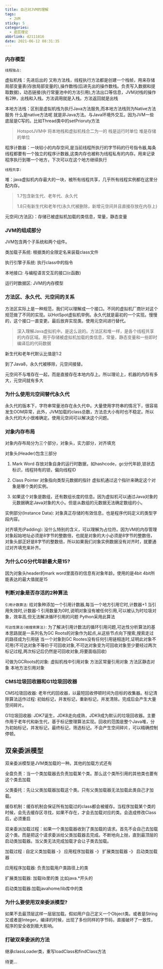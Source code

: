 ```yaml
---
title: 自己对JVM的理解
tags:
  - JVM
sticky: 5
categories:
  - 底层理论
abbrlink: d2111816
date: 2021-06-12 08:31:35
---
```


### **内存模型**

`线程独占: `

虚拟机栈：先进后出的 又称方法栈，线程执行方法都是创建一个栈帧，用来存储局部变量表(存放局部变量的),操作数栈(后进先出的操作数栈。负责写入数据和提取数据)，动态链接(执行常量池中的方法引用),方法出口等信息，JVM对栈的操作有2种，出栈和入栈。方法调用就是入栈。方法返回就是出栈 

本地方法栈：区别是虚拟机栈为执行Java方法服务,而本地方法栈则为Native方法服务 什么是native方法呢 就是非Java方法。与Java环境外交互。因为JVM一些底层是C写的。比如Thread类中的setPrioruty方法

>  HotspotJVM中 将本地栈和虚拟机栈合二为一的 栈是运行时单位 堆是存储的单位

程序计数器：一块较小的内存空间,是当前线程所执行的字节码的行号指令器,每条线程都要有一个独立的程序计数器,这类内存也被称为线程私有的内存。用来记录程序执行到哪一个地方，下次可以在这个地方继续执行

`线程共享:`

堆：java虚拟机内存最大的一块，被所有线程共享，几乎所有线程实例都在这里分配内存。

> 1.7包含新生代、老年代、永久代 
>
> 1.8只有新生代和老年代(永久代被删除，新增元空间并且直接存放在内存上)

元空间(方法区)：存储已被虚拟机加载的类信息，常量，静态变量

### **JVM的组成部分**

JVM包含两个子系统和两个组件。

类加载子系统: 根据类的全限定名来装载class文件

执行引擎子系统: 执行class中的指令

本地接口: 与编程语言交互的接口(c函数)

运行时数据区: JVM的内存模型

### **方法区、永久代、元空间的关系**

方法区实际上是一种规范，我们可以理解成一个接口。不同的虚拟机厂商针对这个规范做了不同的实现。以HotSpot虚拟机举例。永久代就是最初的一个实现。慢慢的，这个接口一直变更。最后放弃实现类。使用元空间进行替代。

> 深入理解Java虚拟机中。是这么说的。方法区和堆一样，是各个线程共享的内存区域。用于存储被虚拟机加载的类信息，常量，静态变量和一些即时编译后的代码数据
>

新生代和老年代默认比值是1:2

到了Java8，永久代被移除，元空间接替。

元空间不与堆存在一起，而是直接存在本地内存上。所以理论上，机器的内存有多大，元空间就有多大

### **为什么使用元空间替代永久代**

永久代的版本下，字符串常量池存在永久代中。大量使用字符串的情况下，很容易发生OOM异常，此外，JVM加载的class总数，方法总大小有时也不稳定。所以永久代的大小很难确定。使用元空间可以解决这个问题。

### **对象内存布局**

对象内存布局分为三个部分，对象头，实力部分，对齐填充

对象头(Header)包含三部分

1. Mark Word 存放对象自身的运行时数据，如hashcode，gc分代年龄,锁状态标识，线程持有的锁，偏向线程ID

2. Class Pointer 对象指向类型元数据的指针 虚拟机通过这个指针来确定这个对象是哪个类的实例。

3. 如果这个对象是数组，还有数组长度的信息。因为虚拟机可以通过Java对象的元数据确定Java对象的大小。但是从数组的元数据无法确定数组的小。

实例部分(Instance Data):  对象真正存储的有效信息，也是程序代码定义的类型字段内容。

对齐填充(Padding):  没什么特别的含义，可以理解为占位符。因为VM的内存管理对象起始地址必须是8字节的整数倍，也就是对象的大小必须是8字节的整数倍，对象头部正好是8字节的整数倍，所以如果我们对象实例数据没有对齐时，就要通过对齐填充来补齐。

### **为什么CG分代年龄最大是15?**

因为对象头header的mark word里面存的信息有对象年龄。使用的是4bit 4bit所能表达的最大值就是15

### **判断对象是否存活的2种算法**

`引用计数算法`:  给对象种添加一个引用计数器,每当一个地方引用它时,计数器+1 当引用失效时,计数器-1 引用数量为0时,说明对象没有被任何引用,可以被认为时垃圾对象，效率高,但无法解决循环引用的问题 	Python采用此算法

`可达性算法(根搜索算法)`:  为了解决引用计数法的循环引用问题,可达性分析算法的基本思路就是一系列名为GC Roots的对象作为起点,从这些节点向下搜索,搜索走过的路径成为引用链 当一个对象到GC Rootes没有任何引用链相连时,证明此对象不可用(不可达对象不等价于可回收对象,不可达对象变为可回收对象至少要经过两次标记过程,两次标记后仍然是可回收对象,将要面临回收)

可做为GCRoots的对象: 虚拟机栈中引用对象 方法区常量引用对象 方法区静态对象 本地方法引用对象

### **CMS垃圾回收器和G1垃圾回收器**

CMS垃圾回收器: 老年代的回收器，以最短回收停顿时间为目标的收集器。标记清除算法运作过程: 初始标记，并发标记，重新标记，并发清除。完成后会产生大量空间碎片。

G1垃圾回收器: JDK7诞生，JDK8走向成熟，JDK9成为默认的垃圾回收器。主要作用于老年代和新生代，基于标记整理算法实现。回收的范围是整个Java堆，分为初始标记，并发标记，最终标记，筛选标记。不会产生空间碎片，可以精确控制停顿。

## **双亲委派模型**

双亲委派模型是JVM类加载的一种。其他的加载方式还有

全盘负责：当一个类加载器去负责加载某个类。那么这个类所引用的其他类也要有这个类去加载

父类委托：先让父类加载器加载这个类。只有父类加载器无法加载此类自己才加载。

缓存机制：缓存机制会保证所有加载过的class都会被缓存。当程序加载某个类的时候，会先去缓存区寻找，如果不存在，才会去加载对应的类。会造成修改Class后，必须重启

双亲委派加载过程：如果一个类加载器收到了类加载的请求。首先不会自己去加载这个类。而是把这个请求委派给父类加载器去完成。不断地向上抛，直到最顶层的启动类加载器。当父类无法完成加载才会让子类去加载。

加载过程 : 自定义类加载器 -》 应用程序加载器 -》 扩展类加载器 -》 启动类加载器

应用程序加载器: 负责加载用户类路径上的类

扩展类加载器: 加载lib里的类 比如java.*开头的

启动类加载器:加载javahome/lib库中的类

### **为什么要使用双亲委派模型?**

如果不去最顶层这样一层层加载。假如用户自己定义一个Object类。或者是String又或者是Integer。编译的时候，出现了多份同样的字节码，直接破坏了一致性，程序的安全收到极大影响。

### **打破双亲委派的方法**

继承classLoader类，重写loadClass和findClass方法

待更...
